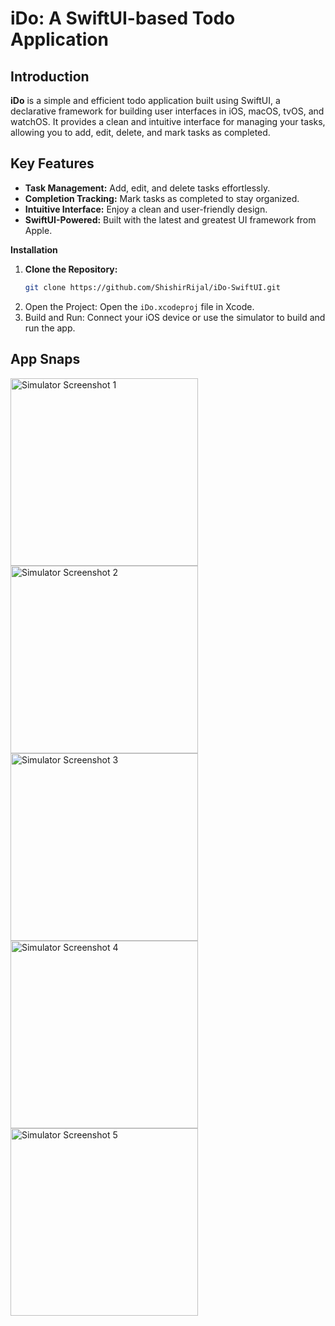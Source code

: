 # iDo: A SwiftUI-based Todo Application

## Introduction 
**iDo** is a simple and efficient todo application built using SwiftUI, a declarative framework for building user interfaces in iOS, macOS, tvOS, and watchOS. It provides a clean and intuitive interface for managing your tasks, allowing you to add, edit, delete, and mark tasks as completed.

## Key Features
- **Task Management:** Add, edit, and delete tasks effortlessly.
- **Completion Tracking:** Mark tasks as completed to stay organized.
- **Intuitive Interface:** Enjoy a clean and user-friendly design.
- **SwiftUI-Powered:** Built with the latest and greatest UI framework from Apple.


**Installation**

1. **Clone the Repository:**
   ```bash
   git clone https://github.com/ShishirRijal/iDo-SwiftUI.git
   ```
2. Open the Project: Open the ```iDo.xcodeproj``` file in Xcode.
3. Build and Run: Connect your iOS device or use the simulator to build and run the app.


## App Snaps
<img src="https://github.com/user-attachments/assets/652feb35-86df-4382-bfe2-1177a4ff4c1e" width="300" alt="Simulator Screenshot 1">
<img src="https://github.com/user-attachments/assets/2ece76ad-7ba6-4b80-ad7c-2ec76085d9e5" width="300" alt="Simulator Screenshot 2">
<img src="https://github.com/user-attachments/assets/e2d6fc70-4dc4-4b4e-af69-6b910aa2c46c" width="300" alt="Simulator Screenshot 3">
<img src="https://github.com/user-attachments/assets/d4840049-a366-453d-9d69-de6b0d61361b" width="300" alt="Simulator Screenshot 4">
<img src="https://github.com/user-attachments/assets/07d9a2ff-ec9f-405c-b910-90363978ef22" width="300" alt="Simulator Screenshot 5">
